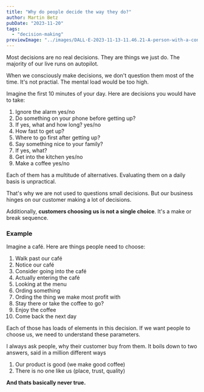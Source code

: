 ```yaml
---
title: "Why do people decide the way they do?"
author: Martin Betz
pubDate: "2023-11-20"
tags:
  - "decision-making"
previewImage: "../images/DALL·E-2023-11-13-11.46.21-A-person-with-a-considering-look-on-their-face-surrounded-by-floating-data-elements-indicating-various-elements-they-are-taking-into-consideration.-T.png"
---
```


Most decisions are no real decisions. They are things we just do. The majority of our live runs on autopilot.

When we consciously make decisions, we don't question them most of the time. It's not practial. The mental load would be too high.

Imagine the first 10 minutes of your day. Here are decisions you would have to take:

1. Ignore the alarm yes/no
2. Do something on your phone before getting up?
3. If yes, what and how long? yes/no
4. How fast to get up?
5. Where to go first after getting up?
6. Say something nice to your family?
7. If yes, what?
8. Get into the kitchen yes/no
9. Make a coffee yes/no

Each of them has a multitude of alternatives. Evaluating them on a daily basis is unpractical.

That's why we are not used to questions small decisions. But our business hinges on our customer making a lot of decisions.

Additionally, **customers choosing us is not a single choice**. It's a make or break sequence.

### Example

Imagine a café. Here are things people need to choose:

1. Walk past our café
2. Notice our café
3. Consider going into the café
4. Actually entering the café
5. Looking at the menu
6. Ording something
7. Ording the thing we make most profit with
8. Stay there or take the coffee to go?
9. Enjoy the coffee
10. Come back the next day

Each of those has loads of elements in this decision. If we want people to choose us, we need to understand these parameters.

I always ask people, why their customer buy from them. It boils down to two answers, said in a million different ways

1. Our product is good (we make good coffee)
2. There is no one like us (place, trust, quality)

**And thats basically never true.**
